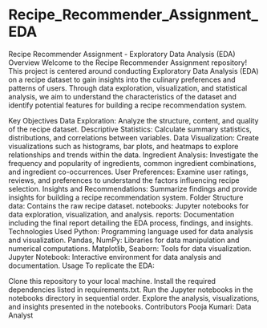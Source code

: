 # Recipe_Recommender_Assignment_EDA
Recipe Recommender Assignment - Exploratory Data Analysis (EDA)
Overview
Welcome to the Recipe Recommender Assignment repository! This project is centered around conducting Exploratory Data Analysis (EDA) on a recipe dataset to gain insights into the culinary preferences and patterns of users. Through data exploration, visualization, and statistical analysis, we aim to understand the characteristics of the dataset and identify potential features for building a recipe recommendation system.

Key Objectives
Data Exploration: Analyze the structure, content, and quality of the recipe dataset.
Descriptive Statistics: Calculate summary statistics, distributions, and correlations between variables.
Data Visualization: Create visualizations such as histograms, bar plots, and heatmaps to explore relationships and trends within the data.
Ingredient Analysis: Investigate the frequency and popularity of ingredients, common ingredient combinations, and ingredient co-occurrences.
User Preferences: Examine user ratings, reviews, and preferences to understand the factors influencing recipe selection.
Insights and Recommendations: Summarize findings and provide insights for building a recipe recommendation system.
Folder Structure
data: Contains the raw recipe dataset.
notebooks: Jupyter notebooks for data exploration, visualization, and analysis.
reports: Documentation including the final report detailing the EDA process, findings, and insights.
Technologies Used
Python: Programming language used for data analysis and visualization.
Pandas, NumPy: Libraries for data manipulation and numerical computations.
Matplotlib, Seaborn: Tools for data visualization.
Jupyter Notebook: Interactive environment for data analysis and documentation.
Usage
To replicate the EDA:

Clone this repository to your local machine.
Install the required dependencies listed in requirements.txt.
Run the Jupyter notebooks in the notebooks directory in sequential order.
Explore the analysis, visualizations, and insights presented in the notebooks.
Contributors
Pooja Kumari: Data Analyst
